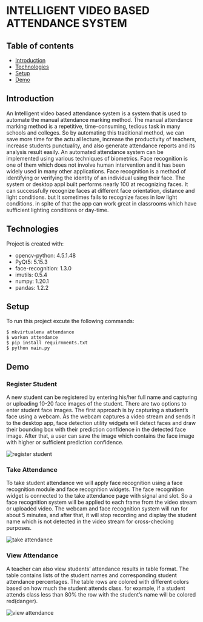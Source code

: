 # INTELLIGENT VIDEO BASED ATTENDANCE SYSTEM

## Table of contents

- [Introduction](#introduction)
- [Technologies](#technologies)
- [Setup](#setup)
- [Demo](#demo)

## Introduction

An Intelligent video based attendance system is a system that is used to automate the manual attendance marking method. The manual attendance marking method is a repetitive, time-consuming, tedious task in many schools and colleges. So by automating this traditional method, we can save more time for the actu al lecture, increase the productivity of teachers, increase students punctuality, and also generate attendance reports and its analysis result easily. An automated attendance system can be implemented using various techniques of biometrics. Face recognition is one of them which does not involve human intervention and it has been widely used in many other applications. Face recognition is a method of identifying or verifying the identity of an individual using their face. The system or desktop appI built performs nearly 100 at recognizing faces. It can successfully recognize faces at different face orientation, distance and light conditions. but It sometimes fails to recognize faces in low light conditions. in spite of that the app can work great in classrooms which have sufficient lighting conditions or day-time.

## Technologies

Project is created with:

* opencv-python: 4.5.1.48
* PyQt5: 5.15.3
* face-recognition: 1.3.0
* imutils: 0.5.4
* numpy: 1.20.1
* pandas: 1.2.2

## Setup

To run this project excute the following commands:

```
$ mkvirtualenv attendance
$ workon attendance
$ pip install requirnments.txt
$ python main.py

```

## Demo

### Register Student

A new student can be registered by entering his/her full name and capturing or uploading 10-20 face images of the student. There are two options to enter student face images. The first approach is by capturing a student’s face using a webcam. As the webcam captures a video stream and sends it to the desktop app, face detection utility widgets will detect faces and draw their bounding box with their prediction confidence in the detected face image. After that, a user can save the image which contains the face image with higher or sufficient prediction confidence.

![register student](./assets/images/register_Student.png)

### Take Attendance

To take student attendance we will apply face recognition using a face recognition module and face recognition widgets. The face recognition widget is connected to the take attendance page with signal and slot. So a face recognition system will be applied to each frame from the video stream or uploaded video. The webcam and face recognition system will run for about 5 minutes, and after that, it will stop recording and display the student name which is not detected in the video stream for cross-checking purposes.

![take attendance](./assets/images/take_attendance.png)

### View Attendance

A teacher can also view students’ attendance results in table format. The table contains lists of the student names and corresponding student attendance percentages. The table rows are colored with different colors based on how much the student attends class. for example, if a student attends class less than 80% the row with the student’s name will be colored red(danger).

![view attendance](./assets/images/view_attendance.png)
